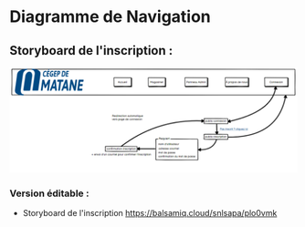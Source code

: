 # Diagramme de Navigation
## Storyboard de l'inscription :
![](https://github.com/cegepmatane/projet-web-2021-GuiKenSim/blob/master/doc/storyboard/public-inscription.png)

### Version éditable :
- Storyboard de l'inscription https://balsamiq.cloud/snlsapa/plo0vmk

